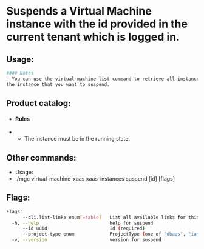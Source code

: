 # Suspends a Virtual Machine instance with the id provided in the current tenant which is logged in.

## Usage:
```bash
#### Notes
- You can use the virtual-machine list command to retrieve all instances, so you can get the id of
the instance that you want to suspend.
```

## Product catalog:
- #### Rules
- - The instance must be in the running state.

## Other commands:
- Usage:
- ./mgc virtual-machine-xaas xaas-instances suspend [id] [flags]

## Flags:
```bash
Flags:
      --cli.list-links enum[=table]   List all available links for this command (one of "json", "table" or "yaml")
  -h, --help                          help for suspend
      --id uuid                       Id (required)
      --project-type enum             ProjectType (one of "dbaas", "iamaas", "k8saas" or "mngsvc") (required)
  -v, --version                       version for suspend
```


